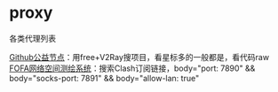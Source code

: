 # proxy
各类代理列表

[Github公益节点](https://github.com/search?q=saved%3Av2rayfree+&type=repositories&saved_searches=%5B%7B%22name%22%3A%22v2rayfree%22%2C%22query%22%3A%22v2ray+free%22%7D%5D&expanded_query=v2ray+free+&s=updated&o=desc)：用free+V2Ray搜项目，看星标多的一般都是，看代码raw
[FOFA网络空间测绘系统](https://fofa.info/result?qbase64=Ym9keT0i6Ieq5Yqo5oqT5Y%20WdGfpopHpgZPjgIHorqLpmIXlnLDlnYDjgIHlhazlvIDkupLogZTnvZHkuIrnmoRzc%20OAgXNzcuOAgXZtZXNz44CBdHJvamFu6IqC54K55L%20h5oGvIg%3D%3D)：搜索Clash订阅链接，body="port: 7890" && body="socks-port: 7891" && body="allow-lan: true"
